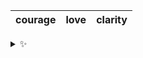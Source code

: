 | courage | love | clarity |
| :-----: | :--: | :-----: |

<details>
  <summary>✨</summary>
  These words are chosen at random each day. New words will appear here tomorrow morning.
</details>